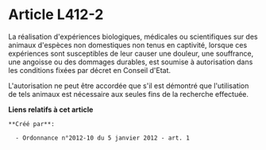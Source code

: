 # Article L412-2

La  réalisation d'expériences biologiques, médicales ou scientifiques sur  des animaux d'espèces non domestiques non tenus en
captivité, lorsque  ces expériences sont susceptibles de leur causer une douleur, une  souffrance, une angoisse ou des
dommages durables, est soumise à  autorisation dans les conditions fixées par décret en Conseil d'Etat. 

L'autorisation ne peut être accordée que s'il est démontré que  l'utilisation de tels animaux est nécessaire aux seules fins
de la  recherche effectuée.

**Liens relatifs à cet article**

	**Créé par**:

	  - Ordonnance n°2012-10 du 5 janvier 2012 - art. 1
